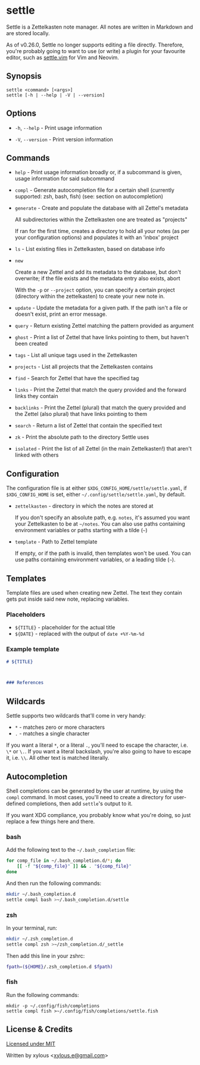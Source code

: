 # settle

Settle is a Zettelkasten note manager. All notes are written in Markdown and are
stored locally.

As of v0.26.0, Settle no longer supports editing a file directly.
Therefore, you're probably going to want to use (or write) a plugin for your
favourite editor, such as [settle.vim](https://github.com/xylous/settle.vim) for
Vim and Neovim.

## Synopsis

```
settle <command> [<args>]
settle [-h | --help | -V | --version]
```

## Options

- `-h`, `--help` - Print usage information

- `-V`, `--version` - Print version information

## Commands

- `help` - Print usage information broadly or, if a subcommand is given, usage
    information for said subcommand

- `compl` - Generate autocompletion file for a certain shell (currently
    supported: zsh, bash, fish) (see: section on autocompletion)

- `generate` - Create and populate the database with all Zettel's metadata

    All subdirectories within the Zettelkasten one are treated as "projects"

    If ran for the first time, creates a directory to hold all your notes (as
    per your configuration options) and populates it with an 'inbox' project

- `ls` - List existing files in Zettelkasten, based on database info

- `new`

    Create a new Zettel and add its metadata to the database, but don't
    overwrite; if the file exists and the metadata entry also exists, abort

    With the `-p` or `--project` option, you can specify a certain project
    (directory within the zettelkasten) to create your new note in.

- `update` - Update the metadata for a given path. If the path isn't a file or
    doesn't exist, print an error message.

- `query` - Return existing Zettel matching the pattern provided as argument

- `ghost` - Print a list of Zettel that have links pointing to them, but haven't
    been created

- `tags` - List all unique tags used in the Zettelkasten

- `projects` - List all projects that the Zettelkasten contains

- `find` - Search for Zettel that have the specified tag

- `links` - Print the Zettel that match the query provided and the forward links
    they contain

- `backlinks` - Print the Zettel (plural) that match the query provided and the
    Zettel (also plural) that have links pointing to them

- `search` - Return a list of Zettel that contain the specified text

- `zk` - Print the absolute path to the directory Settle uses

- `isolated` - Print the list of all Zettel (in the main Zettelkasten!) that
    aren't linked with others

## Configuration

The configuration file is at either `$XDG_CONFIG_HOME/settle/settle.yaml`, if
`$XDG_CONFIG_HOME` is set, either `~/.config/settle/settle.yaml`, by default.

- `zettelkasten` - directory in which the notes are stored at

    If you don't specify an absolute path, e.g. `notes`, it's assumed you want
    your Zettelkasten to be at `~/notes`. You can also use paths containing
    environment variables or paths starting with a tilde (`~`)

- `template` - Path to Zettel template

    If empty, or if the path is invalid, then templates won't be used. You can
    use paths containing environment variables, or a leading tilde (`~`).

## Templates

Template files are used when creating new Zettel. The text they contain gets put
inside said new note, replacing variables.

### Placeholders

- `${TITLE}` - placeholder for the actual title
- `${DATE}` - replaced with the output of `date +%Y-%m-%d`

### Example template

```md
# ${TITLE}



### References


```

## Wildcards

Settle supports two wildcards that'll come in very handy:

- `*` - matches zero or more characters
- `.` - matches a single character

If you want a literal `*`, or a literal `.`, you'll need to escape the
character, i.e. `\*` or `\.`. If you want a literal backslash, you're also going
to have to escape it, i.e. `\\`. All other text is matched literally.

## Autocompletion

Shell completions can be generated by the user at runtime, by using the `compl`
command. In most cases, you'll need to create a directory for user-defined
completions, then add `settle`'s output to it.

If you want XDG compliance, you probably know what you're doing, so just replace
a few things here and there.

### bash

Add the following text to the `~/.bash_completion` file:

```bash
for comp_file in ~/.bash_completion.d/*; do
    [[ -f "${comp_file}" ]] && . "${comp_file}"
done
```

And then run the following commands:

```bash
mkdir ~/.bash_completion.d
settle compl bash >~/.bash_completion.d/settle
```

### zsh

In your terminal, run:

```zsh
mkdir ~/.zsh_completion.d
settle compl zsh >~/zsh_completion.d/_settle
```

Then add this line in your zshrc:

```zsh
fpath=(${HOME}/.zsh_completion.d $fpath)
```

### fish

Run the following commands:

```fish
mkdir -p ~/.config/fish/completions
settle compl fish >~/.config/fish/completions/settle.fish
```

## License & Credits

[Licensed under MIT](../LICENSE)

Written by xylous \<xylous.e@gmail.com\>
